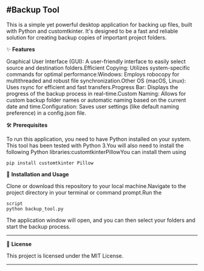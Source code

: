 #Backup Tool
---
This is a simple yet powerful desktop application for backing up files, built with Python and customtkinter. It's designed to be a fast and reliable solution for creating backup copies of important project folders.

✨ **Features**

Graphical User Interface (GUI): A user-friendly interface to easily select source and destination folders.Efficient Copying: Utilizes system-specific commands for optimal performance:Windows: Employs robocopy for multithreaded and robust file synchronization.Other OS (macOS, Linux): Uses rsync for efficient and fast transfers.Progress Bar: Displays the progress of the backup process in real-time.Custom Naming: Allows for custom backup folder names or automatic naming based on the current date and time.Configuration: Saves user settings (like default naming preference) in a config.json file.

🛠️ **Prerequisites**

To run this application, you need to have Python installed on your system. This tool has been tested with Python 3.You will also need to install the following Python libraries:customtkinterPillowYou can install them using 
```pip
pip install customtkinter Pillow
```

🚀 **Installation and Usage**

Clone or download this repository to your local machine.Navigate to the project directory in your terminal or command prompt.Run the 
```
script
python backup_tool.py
```
The application window will open, and you can then select your folders and start the backup process.

---
📄 **License**

This project is licensed under the MIT License.

---
